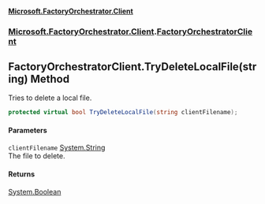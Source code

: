 #### [Microsoft.FactoryOrchestrator.Client](./Microsoft-FactoryOrchestrator-Client.md 'Microsoft.FactoryOrchestrator.Client')
### [Microsoft.FactoryOrchestrator.Client](./Microsoft-FactoryOrchestrator-Client.md 'Microsoft.FactoryOrchestrator.Client').[FactoryOrchestratorClient](./Microsoft-FactoryOrchestrator-Client-FactoryOrchestratorClient.md 'Microsoft.FactoryOrchestrator.Client.FactoryOrchestratorClient')
## FactoryOrchestratorClient.TryDeleteLocalFile(string) Method
Tries to delete a local file.  
```csharp
protected virtual bool TryDeleteLocalFile(string clientFilename);
```
#### Parameters
<a name='Microsoft-FactoryOrchestrator-Client-FactoryOrchestratorClient-TryDeleteLocalFile(string)-clientFilename'></a>
`clientFilename` [System.String](https://docs.microsoft.com/en-us/dotnet/api/System.String 'System.String')  
The file to delete.  
  
#### Returns
[System.Boolean](https://docs.microsoft.com/en-us/dotnet/api/System.Boolean 'System.Boolean')  
  
